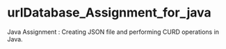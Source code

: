# urlDatabase_Assignment_for_java
Java Assignment : Creating JSON file and performing CURD operations in Java.
